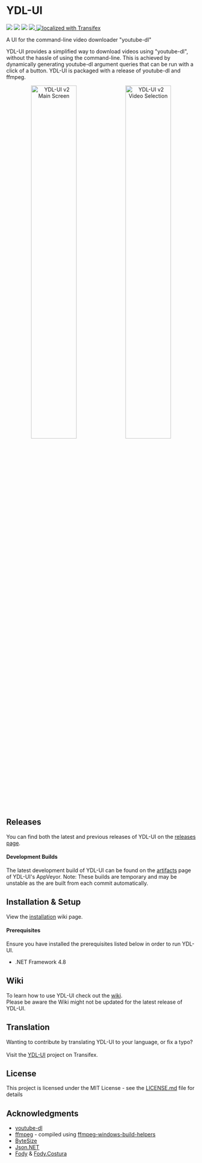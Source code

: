 # YDL-UI
<p float="left" align="left" width="100%">
 <img src="https://img.shields.io/github/license/Maxstupo/ydl-ui.svg" />
 <img src="https://img.shields.io/github/release/Maxstupo/ydl-ui.svg" />
 <img src="https://img.shields.io/github/downloads/Maxstupo/ydl-ui/total.svg" />
 <a href="https://ci.appveyor.com/project/Maxstupo/ydl-ui?branch=master">
    <img src="https://ci.appveyor.com/api/projects/status/v0hl8me24o12u1xt/branch/master?svg=true" />
 </a>
 <a href="https://www.transifex.com/ydl-apps/ydl-ui">
    <img src="https://img.shields.io/badge/localized_with-Transifex-success?svg=true" alt="localized with Transifex" />
 </a>
</p>

A UI for the command-line video downloader "youtube-dl"

YDL-UI provides a simplified way to download videos using "youtube-dl", without the hassle of using the command-line. This is achieved by dynamically generating youtube-dl argument queries that can be run with a click of a button. YDL-UI is packaged with a release of youtube-dl and ffmpeg.

<p float="left" align="center" width="100%">
 <img src="https://github.com/Maxstupo/ydl-ui/blob/v2.2.0/Screenshots/YDL-UI_v2.2.0.png" width="49%" alt="YDL-UI v2 Main Screen"/>
 <img src="https://github.com/Maxstupo/ydl-ui/blob/v2.2.0/Screenshots/YDL-UI_v2.2.0_VideoSelection.png" width="49%" alt="YDL-UI v2 Video Selection"/>
</p>

## Releases

You can find both the latest and previous releases of YDL-UI on the [releases page](https://github.com/Maxstupo/ydl-ui/releases).

#### Development Builds
The latest development build of YDL-UI can be found on the [artifacts](https://ci.appveyor.com/project/Maxstupo/ydl-ui/build/artifacts?branch=master) page of YDL-UI's AppVeyor.
Note: These builds are temporary and may be unstable as the are built from each commit automatically.

## Installation & Setup

View the [installation](https://github.com/Maxstupo/ydl-ui/wiki/Installation) wiki page.

#### Prerequisites
Ensure you have installed the prerequisites listed below in order to run YDL-UI.
 - .NET Framework 4.8

## Wiki 
To learn how to use YDL-UI check out the [wiki](https://github.com/Maxstupo/ydl-ui/wiki).<br>Please be aware the Wiki might not be updated for the latest release of YDL-UI.

## Translation
Wanting to contribute by translating YDL-UI to your language, or fix a typo?
<br><br>
Visit the [YDL-UI](https://www.transifex.com/ydl-apps/ydl-ui) project on Transifex.

## License

This project is licensed under the MIT License - see the [LICENSE.md](LICENSE.md) file for details

## Acknowledgments

* [youtube-dl](https://github.com/rg3/youtube-dl)
* [ffmpeg](https://www.ffmpeg.org/) - compiled using [ffmpeg-windows-build-helpers](https://github.com/rdp/ffmpeg-windows-build-helpers)
* [ByteSize](https://github.com/omar/ByteSize)
* [Json.NET](https://github.com/JamesNK/Newtonsoft.Json)
* [Fody](https://github.com/Fody/Fody/) & [Fody.Costura](https://github.com/Fody/Costura)
